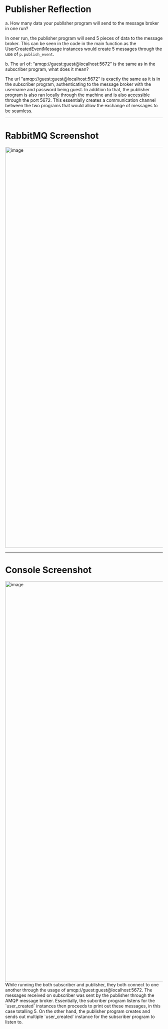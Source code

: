 # Publisher Reflection

a. How many data your publlsher program will send to the message broker in one run? <br>

In oner run, the publisher program will send 5 pieces of data to the message broker. This can be seen in the code in the main 
function as the UserCreatedEventMessage instances would create 5 messages through the use of `p.publish_event`.

b. The url of: “amqp://guest:guest@localhost:5672” is the same as in the subscriber program, what does it mean? <br>

The url "amqp://guest:guest@localhost:5672" is exactly the same as it is in the subscriber program, authenticating to the 
message broker with the username and password being guest. In addition to that, the publisher program is also ran
locally through the machine and is also accessible through the port 5672. This essentially creates a communication channel
between the two programs that would allow the exchange of messages to be seamless.

-----------------------------------------------------------------------------------------------------------------------------------------------
# RabbitMQ Screenshot
<img width="1280" alt="image" src="https://github.com/PascalPahlevi/tutorial8-publisher/assets/143638456/bb7b6b88-a0fb-46b5-a303-9cb062d902ff">

-----------------------------------------------------------------------------------------------------------------------------------------------
# Console Screenshot
<img width="1280" alt="image" src="https://github.com/PascalPahlevi/tutorial8-publisher/assets/143638456/4a86be08-e58d-48cc-899c-99ef5e089c07">
While running the both subscriber and publisher, they both connect to one another through the usage of amqp://guest:guest@localhost:5672. The messages received on subscriber was sent by the publisher through the AMQP message
broker. Essentially, the subcriber program listens for the `user_created` instances then proceeds to print out these messages, in this case totalling 5. On the other hand, the publisher program creates and sends out multiple `user_created`
instance for the subscriber program to listen to.
